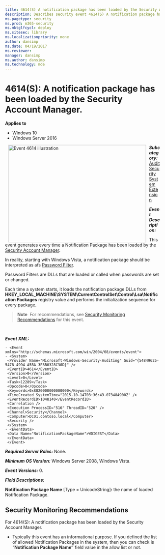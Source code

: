 ```yaml
---
title: 4614(S) A notification package has been loaded by the Security Account Manager. (Windows 10)
description: Describes security event 4614(S) A notification package has been loaded by the Security Account Manager.
ms.pagetype: security
ms.prod: m365-security
ms.mktglfcycl: deploy
ms.sitesec: library
ms.localizationpriority: none
author: dansimp
ms.date: 04/19/2017
ms.reviewer: 
manager: dansimp
ms.author: dansimp
ms.technology: mde
---
```


# 4614(S): A notification package has been loaded by the Security Account Manager.

**Applies to**
-   Windows 10
-   Windows Server 2016


<img src="images/event-4614.png" alt="Event 4614 illustration" width="449" height="317" hspace="10" align="left" />

***Subcategory:***&nbsp;[Audit Security System Extension](audit-security-system-extension.md)

***Event Description:***

This event generates every time a Notification Package has been loaded by the [Security Account Manager](/previous-versions/windows/it-pro/windows-server-2003/cc756748(v=ws.10)).

In reality, starting with Windows Vista, a notification package should be interpreted as afs [Password Filter](/windows/win32/secmgmt/password-filters).

Password Filters are DLLs that are loaded or called when passwords are set or changed.

Each time a system starts, it loads the notification package DLLs from **HKEY\_LOCAL\_MACHINE\\SYSTEM\\CurrentControlSet\\Control\\Lsa\\Notification Packages** registry value and performs the initialization sequence for every package.

> **Note**&nbsp;&nbsp;For recommendations, see [Security Monitoring Recommendations](#security-monitoring-recommendations) for this event.

<br clear="all">

***Event XML:***
```
- <Event xmlns="http://schemas.microsoft.com/win/2004/08/events/event">
- <System>
 <Provider Name="Microsoft-Windows-Security-Auditing" Guid="{54849625-5478-4994-A5BA-3E3B0328C30D}" /> 
 <EventID>4614</EventID> 
 <Version>0</Version> 
 <Level>0</Level> 
 <Task>12289</Task> 
 <Opcode>0</Opcode> 
 <Keywords>0x8020000000000000</Keywords> 
 <TimeCreated SystemTime="2015-10-14T03:36:43.073484900Z" /> 
 <EventRecordID>1048140</EventRecordID> 
 <Correlation /> 
 <Execution ProcessID="516" ThreadID="520" /> 
 <Channel>Security</Channel> 
 <Computer>DC01.contoso.local</Computer> 
 <Security /> 
 </System>
- <EventData>
 <Data Name="NotificationPackageName">WDIGEST</Data> 
 </EventData>
 </Event>

```

***Required Server Roles:*** None.

***Minimum OS Version:*** Windows Server 2008, Windows Vista.

***Event Versions:*** 0.

***Field Descriptions:***

**Notification Package Name** \[Type = UnicodeString\]**:** the name of loaded Notification Package.

## Security Monitoring Recommendations

For 4614(S): A notification package has been loaded by the Security Account Manager.

-   Typically this event has an informational purpose. If you defined the list of allowed Notification Packages in the system, then you can check is “**Notification Package Name”** field value in the allow list or not.